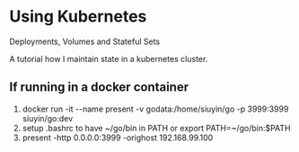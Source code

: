 # Using Kubernetes
Deployments, Volumes and Stateful Sets

A tutorial how I maintain state in a kubernetes cluster.

## If running in a docker container
1. docker run -it --name present -v godata:/home/siuyin/go -p 3999:3999 siuyin/go:dev
1. setup .bashrc to have ~/go/bin in PATH or export PATH=~/go/bin:$PATH
1. present -http 0.0.0.0:3999 -orighost 192.168.99.100
